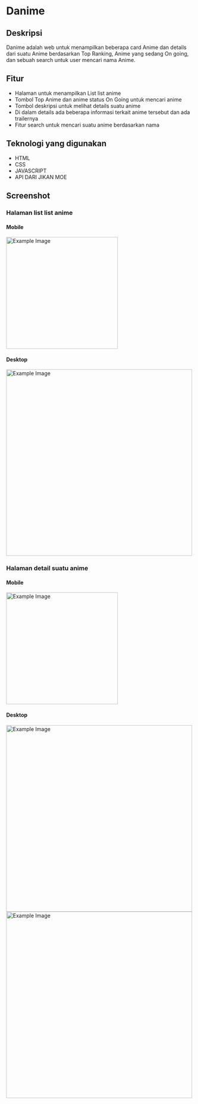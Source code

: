 # Danime

## Deskripsi
Danime adalah web untuk menampilkan beberapa card Anime dan details dari suatu Anime berdasarkan Top Ranking, Anime yang sedang On going, dan sebuah search untuk user mencari nama Anime.

## Fitur
- Halaman untuk menampilkan List list anime
- Tombol Top Anime dan anime status On Going untuk mencari anime
- Tombol deskripsi untuk melihat details suatu anime
- Di dalam details ada beberapa informasi terkait anime tersebut dan ada trailernya
- Fitur search untuk mencari suatu anime berdasarkan nama

## Teknologi yang digunakan
- HTML
- CSS
- JAVASCRIPT
- API DARI JIKAN MOE

## Screenshot
### Halaman list list anime
#### Mobile
<img src="https://github.com/user-attachments/assets/c46f33da-f055-40a1-ac14-3f675c0e2acb" alt="Example Image" width="300">

#### Desktop
<img src="https://github.com/user-attachments/assets/4205d1ac-a818-402d-9d79-1ea220b9d434" alt="Example Image" width="500">

### Halaman detail suatu anime
#### Mobile
<img src="https://github.com/user-attachments/assets/e17758ba-69f4-44ef-85a4-5334a0525cc1" alt="Example Image" width="300">

#### Desktop
<img src="https://github.com/user-attachments/assets/372e10f8-6e1e-447b-9201-d75971451be8" alt="Example Image" width="500">
<img src="https://github.com/user-attachments/assets/67e1220e-9d67-4d7a-bdaf-a03170bab2d7" alt="Example Image" width="500">

